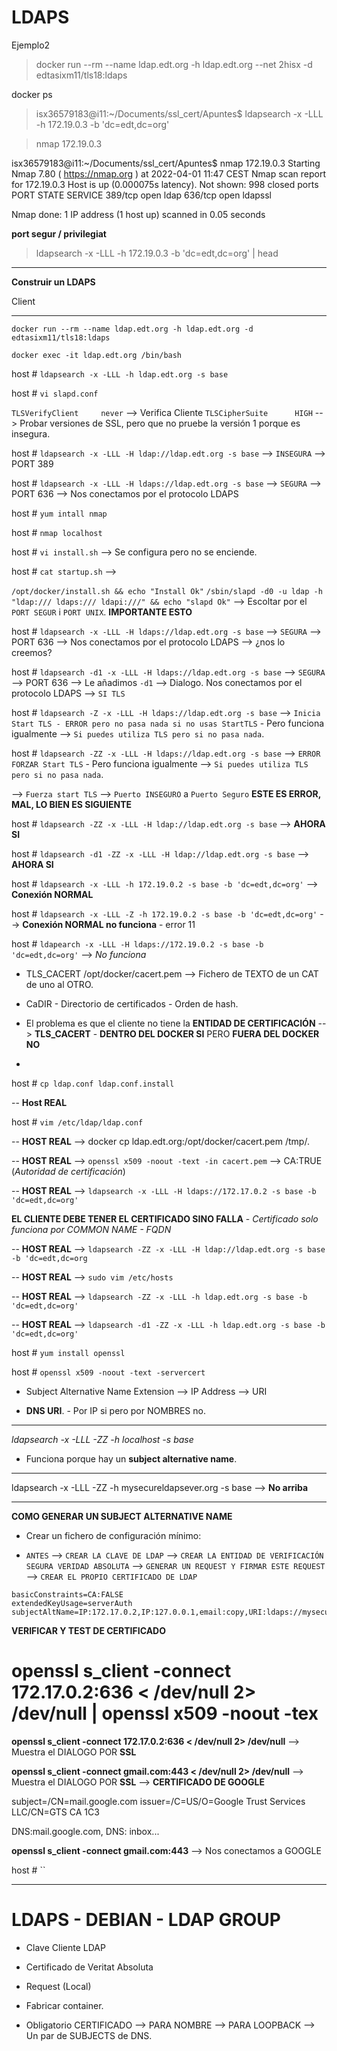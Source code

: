 # LDAPS

 Ejemplo2

> docker run --rm --name ldap.edt.org -h ldap.edt.org --net 2hisx -d edtasixm11/tls18:ldaps

docker ps

> isx36579183@i11:~/Documents/ssl_cert/Apuntes$ ldapsearch -x -LLL -h 172.19.0.3 -b 'dc=edt,dc=org'

> nmap 172.19.0.3

isx36579183@i11:~/Documents/ssl_cert/Apuntes$ nmap 172.19.0.3
Starting Nmap 7.80 ( https://nmap.org ) at 2022-04-01 11:47 CEST
Nmap scan report for 172.19.0.3
Host is up (0.000075s latency).
Not shown: 998 closed ports
PORT    STATE SERVICE
389/tcp open  ldap
636/tcp open  ldapssl

Nmap done: 1 IP address (1 host up) scanned in 0.05 seconds


**port segur / privilegiat**

> ldapsearch -x -LLL -h 172.19.0.3 -b 'dc=edt,dc=org' | head


-------------------------------------

**Construir un LDAPS**

Client

-------------------------------------

`docker run --rm --name ldap.edt.org -h ldap.edt.org -d edtasixm11/tls18:ldaps`

`docker exec -it ldap.edt.org /bin/bash`

host # `ldapsearch -x -LLL -h ldap.edt.org -s base`

host # `vi slapd.conf`

`TLSVerifyClient     never` --> Verifica Cliente
`TLSCipherSuite      HIGH`       --> Probar versiones de SSL, pero que no pruebe la versión 1 porque es insegura.

host # `ldapsearch -x -LLL -H ldap://ldap.edt.org -s base` --> `INSEGURA` --> PORT 389

host # `ldapsearch -x -LLL -H ldaps://ldap.edt.org -s base` --> `SEGURA` --> PORT 636 --> Nos conectamos por el protocolo LDAPS

host # `yum intall nmap`

host # `nmap localhost`

host # `vi install.sh` --> Se configura pero no se enciende.

host # `cat startup.sh` --> 

`/opt/docker/install.sh && echo "Install Ok"`
`/sbin/slapd -d0 -u ldap -h "ldap:/// ldaps:/// ldapi:///" && echo "slapd Ok"` --> Escoltar por el `PORT SEGUR` i `PORT UNIX`. **IMPORTANTE ESTO**

host # `ldapsearch -x -LLL -H ldaps://ldap.edt.org -s base` --> `SEGURA` --> PORT 636 --> Nos conectamos por el protocolo LDAPS --> ¿nos lo creemos?

host # `ldapsearch -d1 -x -LLL -H ldaps://ldap.edt.org -s base` --> `SEGURA` --> PORT 636 --> Le añadimos `-d1` --> Dialogo. Nos conectamos por el protocolo LDAPS --> `SI TLS`

host # `ldapsearch -Z -x -LLL -H ldaps://ldap.edt.org -s base` --> `Inicia Start TLS - ERROR pero no pasa nada si no usas StartTLS` - Pero funciona igualmente --> `Si puedes utiliza TLS pero si no pasa nada`.

host # `ldapsearch -ZZ -x -LLL -H ldaps://ldap.edt.org -s base` --> `ERROR FORZAR Start TLS` - Pero funciona igualmente --> `Si puedes utiliza TLS pero si no pasa nada`.

--> `Fuerza start TLS` --> `Puerto INSEGURO` a `Puerto Seguro` **ESTE ES ERROR, MAL, LO BIEN ES SIGUIENTE**

host # `ldapsearch -ZZ -x -LLL -H ldap://ldap.edt.org -s base` --> **AHORA SI**

host # `ldapsearch -d1 -ZZ -x -LLL -H ldap://ldap.edt.org -s base` --> **AHORA SI**

host # `ldapsearch -x -LLL -h 172.19.0.2 -s base -b 'dc=edt,dc=org'` --> **Conexión NORMAL**

host # `ldapsearch -x -LLL -Z -h 172.19.0.2 -s base -b 'dc=edt,dc=org'` --> **Conexión NORMAL no funciona** - error 11

host # `ldapearch -x -LLL -H ldaps://172.19.0.2 -s base -b 'dc=edt,dc=org'` --> *No funciona*

- TLS_CACERT /opt/docker/cacert.pem --> Fichero de TEXTO de un CAT de uno al OTRO. 

- CaDIR - Directorio de certificados - Orden de hash.

- El problema es que el cliente no tiene la **ENTIDAD DE CERTIFICACIÓN** --> **TLS_CACERT** - **DENTRO DEL DOCKER SI** PERO **FUERA DEL DOCKER NO**

-

host # `cp ldap.conf ldap.conf.install` 

-- **Host REAL**

host # `vim /etc/ldap/ldap.conf`

-- **HOST REAL** --> docker cp ldap.edt.org:/opt/docker/cacert.pem /tmp/.

-- **HOST REAL** --> `openssl x509 -noout -text -in cacert.pem` --> CA:TRUE (_Autoridad de certificación_)

-- **HOST REAL** --> `ldapsearch -x -LLL -H ldaps://172.17.0.2 -s base -b 'dc=edt,dc=org'` 

**EL CLIENTE DEBE TENER EL CERTIFICADO SINO FALLA** - _Certificado solo funciona por COMMON NAME - FQDN_

-- **HOST REAL** --> `ldapsearch -ZZ -x -LLL -H ldap://ldap.edt.org -s base -b 'dc=edt,dc=org`

-- **HOST REAL** --> `sudo vim /etc/hosts`

-- **HOST REAL** --> `ldapsearch -ZZ -x -LLL -h ldap.edt.org -s base -b 'dc=edt,dc=org'`

-- **HOST REAL** --> `ldapsearch -d1 -ZZ -x -LLL -h ldap.edt.org -s base -b 'dc=edt,dc=org'`

host # `yum install openssl`

host # `openssl x509 -noout -text -servercert`

- Subject Alternative Name Extension --> IP Address --> URI

- **DNS URI**. - Por IP si pero por NOMBRES no.

---

*ldapsearch -x -LLL -ZZ -h localhost -s base*

- Funciona porque hay un **subject alternative name**. 

---

ldapsearch -x -LLL -ZZ -h mysecureldapsever.org -s base --> **No arriba**

----

**COMO GENERAR UN SUBJECT ALTERNATIVE NAME**

- Crear un fichero de configuración mínimo:

- `ANTES` --> `CREAR LA CLAVE DE LDAP` --> `CREAR LA ENTIDAD DE VERIFICACIÓN SEGURA VERIDAD ABSOLUTA` --> `GENERAR UN REQUEST Y FIRMAR ESTE REQUEST` --> `CREAR EL PROPIO CERTIFICADO DE LDAP`

```
basicConstraints=CA:FALSE
extendedKeyUsage=serverAuth
subjectAltName=IP:172.17.0.2,IP:127.0.0.1,email:copy,URI:ldaps://mysecureldapserver.org
```


**VERIFICAR Y TEST DE CERTIFICADO**

# openssl s_client -connect 172.17.0.2:636 < /dev/null 2> /dev/null | openssl x509 -noout -tex

**openssl s_client -connect 172.17.0.2:636 < /dev/null 2> /dev/null** --> Muestra el DIALOGO POR **SSL**

**openssl s_client -connect gmail.com:443 < /dev/null 2> /dev/null** --> Muestra el DIALOGO POR **SSL** --> **CERTIFICADO DE GOOGLE**

subject=/CN=mail.google.com
issuer=/C=US/O=Google Trust Services LLC/CN=GTS CA 1C3

DNS:mail.google.com, DNS: inbox...

**openssl s_client -connect gmail.com:443** --> Nos conectamos a GOOGLE

host # ``

--------------------------------------------------------------------------------------

# LDAPS - DEBIAN - LDAP GROUP

- Clave Cliente LDAP

- Certificado de Veritat Absoluta

- Request (Local)

- Fabricar container.

- Obligatorio CERTIFICADO --> PARA NOMBRE --> PARA LOOPBACK --> Un par de SUBJECTS de DNS.

